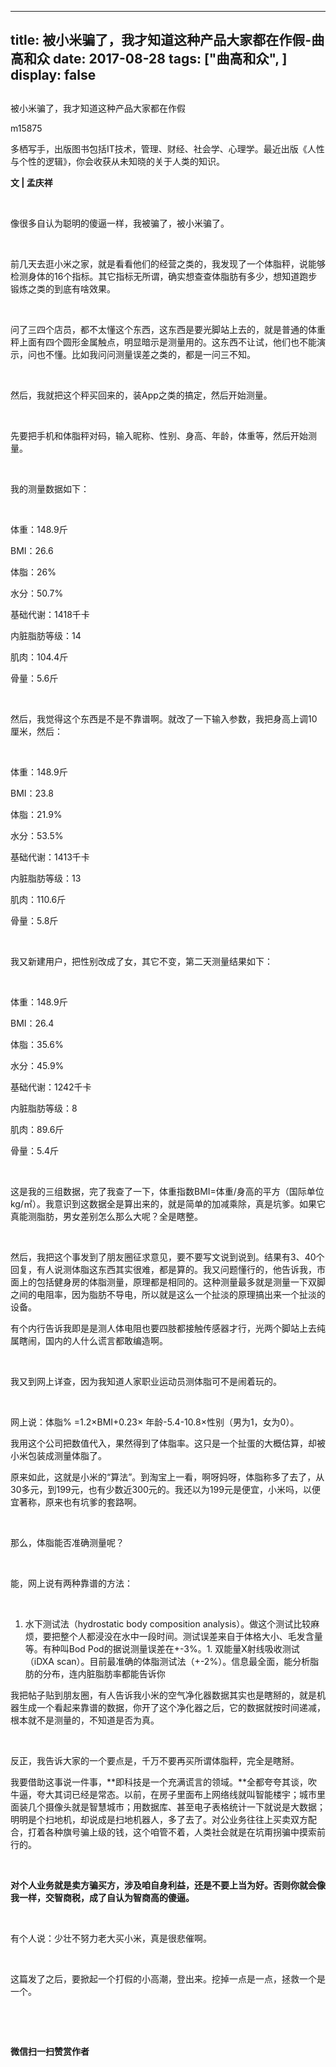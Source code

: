 
---
title:   被小米骗了，我才知道这种产品大家都在作假-曲高和众
date: 2017-08-28
tags: ["曲高和众", ]
display: false
---


## 



被小米骗了，我才知道这种产品大家都在作假




m15875




多栖写手，出版图书包括IT技术，管理、财经、社会学、心理学。最近出版《人性与个性的逻辑》，你会收获从未知晓的关于人类的知识。


**文 | 孟庆祥**

&nbsp;

像很多自认为聪明的傻逼一样，我被骗了，被小米骗了。

&nbsp;

前几天去逛小米之家，就是看看他们的经营之类的，我发现了一个体脂秤，说能够检测身体的16个指标。其它指标无所谓，确实想查查体脂肪有多少，想知道跑步锻炼之类的到底有啥效果。

&nbsp;

问了三四个店员，都不太懂这个东西，这东西是要光脚站上去的，就是普通的体重秤上面有四个圆形金属触点，明显暗示是测量用的。这东西不让试，他们也不能演示，问也不懂。比如我问问测量误差之类的，都是一问三不知。

&nbsp;

然后，我就把这个秤买回来的，装App之类的搞定，然后开始测量。

&nbsp;

先要把手机和体脂秤对码，输入昵称、性别、身高、年龄，体重等，然后开始测量。

&nbsp;

我的测量数据如下：

&nbsp;

体重：148.9斤

BMI：26.6

体脂：26%

水分：50.7%

基础代谢：1418千卡

内脏脂肪等级：14

肌肉：104.4斤

骨量：5.6斤

&nbsp;

然后，我觉得这个东西是不是不靠谱啊。就改了一下输入参数，我把身高上调10厘米，然后：

&nbsp;

体重：148.9斤

BMI：23.8

体脂：21.9%

水分：53.5%

基础代谢：1413千卡

内脏脂肪等级：13

肌肉：110.6斤

骨量：5.8斤

&nbsp;

我又新建用户，把性别改成了女，其它不变，第二天测量结果如下：

&nbsp;

体重：148.9斤

BMI：26.4

体脂：35.6%

水分：45.9%

基础代谢：1242千卡

内脏脂肪等级：8

肌肉：89.6斤

骨量：5.4斤

&nbsp;

这是我的三组数据，完了我查了一下，体重指数BMI=体重/身高的平方（国际单位kg/㎡）。我意识到这数据全是算出来的，就是简单的加减乘除，真是坑爹。如果它真能测脂肪，男女差别怎么那么大呢？全是瞎整。

&nbsp;

然后，我把这个事发到了朋友圈征求意见，要不要写文说到说到。结果有3、40个回复，有人说测体脂这东西其实很难，都是算的。我又问题懂行的，他告诉我，市面上的包括健身房的体脂测量，原理都是相同的。这种测量最多就是测量一下双脚之间的电阻率，因为脂肪不导电，所以就是这么一个扯淡的原理搞出来一个扯淡的设备。



有个内行告诉我即是是测人体电阻也要四肢都接触传感器才行，光两个脚站上去纯属瞎闹，国内的人什么谎言都敢编造啊。

&nbsp;

我又到网上详查，因为我知道人家职业运动员测体脂可不是闹着玩的。

&nbsp;

网上说：体脂% =1.2×BMI+0.23× 年龄-5.4-10.8×性别（男为1，女为0）。



我用这个公司把数值代入，果然得到了体脂率。这只是一个扯蛋的大概估算，却被小米包装成测量体脂了。



原来如此，这就是小米的“算法”。到淘宝上一看，啊呀妈呀，体脂称多了去了，从30多元，到199元，也有少数近300元的。我还以为199元是便宜，小米吗，以便宜著称，原来也有坑爹的套路啊。

&nbsp;

那么，体脂能否准确测量呢？

&nbsp;

能，网上说有两种靠谱的方法：

&nbsp;
1. 水下测试法（hydrostatic body composition analysis）。做这个测试比较麻烦，要把整个人都浸没在水中一段时间。测试误差来自于体格大小、毛发含量等。有种叫Bod Pod的据说测量误差在+-3%。1. 双能量X射线吸收测试（iDXA scan）。目前最准确的体脂测试法（+-2%）。信息最全面，能分析脂肪的分布，连内脏脂肪率都能告诉你
&nbsp;

我把帖子贴到朋友圈，有人告诉我小米的空气净化器数据其实也是瞎掰的，就是机器生成一个看起来靠谱的数据，你开了这个净化器之后，它的数据就按时间递减，根本就不是测量的，不知道是否为真。

&nbsp;

反正，我告诉大家的一个要点是，千万不要再买所谓体脂秤，完全是瞎掰。



我要借助这事说一件事，**即科技是一个充满谎言的领域。**全都夸夸其谈，吹牛逼，夸大其词已经是常态。以前，在房子里面布上网络线就叫智能楼宇；城市里面装几个摄像头就是智慧城市；用数据库、甚至电子表格统计一下就说是大数据；明明是个扫地机，却说成是扫地机器人，多了去了。对公业务往往上买卖双方配合，打着各种旗号骗上级的钱，这个咱管不着，人类社会就是在坑甭拐骗中摸索前行的。

&nbsp;

**对个人业务就是卖方骗买方，涉及咱自身利益，还是不要上当为好。否则你就会像我一样，交智商税，成了自认为智商高的傻逼。**

&nbsp;

有个人说：少壮不努力老大买小米，真是很悲催啊。

&nbsp;

这篇发了之后，要掀起一个打假的小高潮，登出来。挖掉一点是一点，拯救一个是一个。

&nbsp;

&nbsp;




**微信扫一扫赞赏作者**















